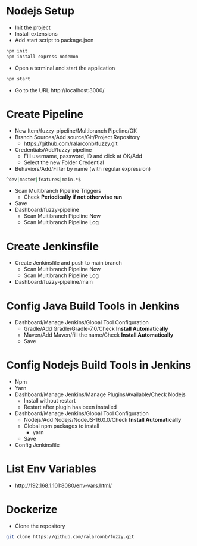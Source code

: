 # Nodejs Setup
- Init the project
- Install extensions
- Add start script to package.json
```sh
npm init
npm install express nodemon
```
- Open a terminal and start the application
```sh
npm start
```
- Go to the URL http://localhost:3000/
# Create Pipeline
- New Item/fuzzy-pipeline/Multibranch Pipeline/OK
- Branch Sources/Add source/Git/Project Repository
  - https://github.com/ralarconb/fuzzy.git
- Credentials/Add/fuzzy-pipeline
  - Fill username, password, ID and click at OK/Add
  - Select the new Folder Credential
- Behaviors/Add/Filter by name (with regular expression)
```sh
^dev|master|features|main.*$
```
- Scan Multibranch Pipeline Triggers
  - Check **Periodically if not otherwise run**
- Save
- Dashboard/fuzzy-pipeline
  - Scan Multibranch Pipeline Now
  - Scan Multibranch Pipeline Log
# Create Jenkinsfile
- Create Jenkinsfile and push to main branch
  - Scan Multibranch Pipeline Now
  - Scan Multibranch Pipeline Log
- Dashboard/fuzzy-pipeline/main
# Config Java Build Tools in Jenkins
- Dashboard/Manage Jenkins/Global Tool Configuration
  - Gradle/Add Gradle/Gradle-7.0/Check **Install Automatically**
  - Maven/Add Maven/fill the name/Check **Install Automatically**
  - Save
# Config Nodejs Build Tools in Jenkins
- Npm
- Yarn
- Dashboard/Manage Jenkins/Manage Plugins/Available/Check Nodejs
  - Install without restart
  - Restart after plugin has been installed
- Dashboard/Manage Jenkins/Global Tool Configuration
  - Nodejs/Add Nodejs/NodeJS-16.0.0/Check **Install Automatically**
  - Global npm packages to install
    - yarn 
  - Save
- Config Jenkinsfile
# List Env Variables
- http://192.168.1.101:8080/env-vars.html/
# Dockerize
- Clone the repository
```sh
git clone https://github.com/ralarconb/fuzzy.git
```